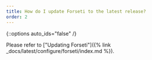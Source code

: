```yaml
---
title: How do I update Forseti to the latest release?
order: 2
---
```

{::options auto_ids="false" /}

Please refer to 
["Updating Forseti"]({% link _docs/latest/configure/forseti/index.md %}).
